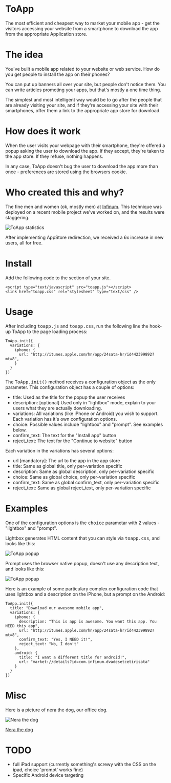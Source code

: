 # ToApp

The most efficient and cheapest way to market your mobile app - get the visitors accessing your website from a smartphone to download the app from the appropriate Application store.

# The idea

You've built a mobile app related to your website or web service. How do you get people to install the app on their phones?

You can put up banners all over your site, but people don't notice them. You can write articles promoting your apps, but that's mostly a one time thing.

The simplest and most intelligent way would be to go after the people that are already visiting your site, and if they're accessing your site with their smartphones, offer them a link to the appropriate app store for download.

# How does it work

When the user visits your webpage with their smartphone, they're offered a popup asking the user to download the app. If they accept, they're taken to the app store. If they refuse, nothing happens.

In any case, ToApp doesn't bug the user to download the app more than once - preferences are stored using the browsers cookie.

# Who created this and why?

The fine men and women (ok, mostly men) at [Infinum](http://www.infinumdigital.com). This technique was deployed on a recent mobile project we've worked on, and the results were staggering.

![ToApp statistics](http://labs.infinum.hr/toapp/toapp_statistics.png)

After implementing AppStore redirection, we received a 6x increase in new users, all for free.

# Install

Add the following code to the <tt><head></tt> section of your site.
    
    <script type="text/javascript" src="toapp.js"></script>
    <link href="toapp.css" rel="stylesheet" type="text/css" /> 


# Usage

After including <tt>toapp.js</tt> and <tt>toapp.css</tt>, run the following line the hook-up ToApp to the page loading process:

    ToApp.init({  
      variations: {
        iphone: {
          url: "http://itunes.apple.com/hn/app/24sata-hr/id442399892?mt=8",      
        }
      }
    })
    
The <tt>ToApp.init()</tt> method receives a configuration object as the only parameter. This configuration object has a couple of options:

* title: Used as the title for the popup the user receives
* description: [optional] Used only in "lightbox" mode, explain to your users what they are actually downloading.
* variations: All variations (like iPhone or Android) you wish to support. Each variation has it's own configuration options.
* choice: Possible values include "lightbox" and "prompt". See examples below.
* confirm_text: The text for the "Install app" button
* reject_text: The text for the "Continue to website" button

Each variation in the variations has several options:

* url [mandatory]: The url to the app in the app store
* title: Same as global title, only per-variation specific
* description: Same as global description, only per-variation specific
* choice: Same as global choice, only per-variation specific
* confirm_text: Same as global confirm_text, only per-variation specific
* reject_text: Same as global reject_text, only per-variation specific

# Examples

One of the configuration options is the <tt>choice</tt> parametar with 2 values - "lightbox" and "prompt".

Lightbox generates HTML content that you can style via <tt>toapp.css</tt>, and looks like this:

![ToApp popup](http://labs.infinum.hr/toapp/toapp_screen_lightbox.png)

Prompt uses the browser native popup, doesn't use any description text, and looks like this:

![ToApp popup](http://labs.infinum.hr/toapp/toapp_screen_prompt.png)

Here is an example of some particulary complex configuration code that uses lightbox and a description on the iPhone, but a prompt on the Android:

    ToApp.init({  
      title: "Download our awesome mobile app",
      variations: {
        iphone: {
          description: "This is app is awesome. You want this app. You NEED this app",
          url: "http://itunes.apple.com/hn/app/24sata-hr/id442399892?mt=8",      
          confirm_text: "Yes, I NEED it!",
          reject_text: "No, I don't"
        },
        android: {
          title: "I want a different title for android!",
          url: "market://details?id=com.infinum.dvadesetcetirisata"
        }
      }
    })

# Misc

Here is a picture of nera the dog, our office dog.

![Nera the dog](http://labs.infinum.hr/toapp/nera.jpg)

[Nera the dog](http://www.facebook.com/nera.the.dog)

# TODO

* full iPad support (currently something's screwy with the CSS on the ipad, choice 'prompt' works fine)
* Specific Android device targeting